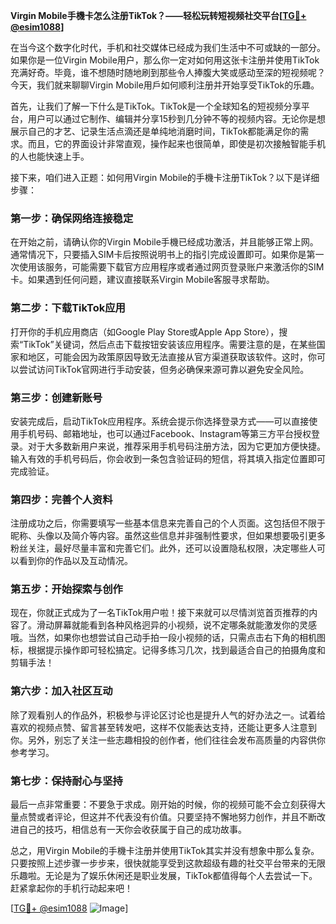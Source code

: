 **Virgin Mobile手機卡怎么注册TikTok？——轻松玩转短视频社交平台[[TG💪+ @esim1088](https://t.me/s/esim1088)]**

在当今这个数字化时代，手机和社交媒体已经成为我们生活中不可或缺的一部分。如果你是一位Virgin Mobile用户，那么你一定对如何用这张卡注册并使用TikTok充满好奇。毕竟，谁不想随时随地刷到那些令人捧腹大笑或感动至深的短视频呢？今天，我们就来聊聊Virgin Mobile用戶如何顺利注册并开始享受TikTok的乐趣。

首先，让我们了解一下什么是TikTok。TikTok是一个全球知名的短视频分享平台，用户可以通过它制作、编辑并分享15秒到几分钟不等的视频内容。无论你是想展示自己的才艺、记录生活点滴还是单纯地消磨时间，TikTok都能满足你的需求。而且，它的界面设计非常直观，操作起来也很简单，即使是初次接触智能手机的人也能快速上手。

接下来，咱们进入正题：如何用Virgin Mobile的手機卡注册TikTok？以下是详细步骤：

### **第一步：确保网络连接稳定**
在开始之前，请确认你的Virgin Mobile手機已经成功激活，并且能够正常上网。通常情况下，只要插入SIM卡后按照说明书上的指引完成设置即可。如果你是第一次使用该服务，可能需要下载官方应用程序或者通过网页登录账户来激活你的SIM卡。如果遇到任何问题，建议直接联系Virgin Mobile客服寻求帮助。

### **第二步：下载TikTok应用**
打开你的手机应用商店（如Google Play Store或Apple App Store），搜索“TikTok”关键词，然后点击下载按钮安装该应用程序。需要注意的是，在某些国家和地区，可能会因为政策原因导致无法直接从官方渠道获取该软件。这时，你可以尝试访问TikTok官网进行手动安装，但务必确保来源可靠以避免安全风险。

### **第三步：创建新账号**
安装完成后，启动TikTok应用程序。系统会提示你选择登录方式——可以直接使用手机号码、邮箱地址，也可以通过Facebook、Instagram等第三方平台授权登录。对于大多数新用户来说，推荐采用手机号码注册方法，因为它更加方便快捷。输入有效的手机号码后，你会收到一条包含验证码的短信，将其填入指定位置即可完成验证。

### **第四步：完善个人资料**
注册成功之后，你需要填写一些基本信息来完善自己的个人页面。这包括但不限于昵称、头像以及简介等内容。虽然这些信息并非强制性要求，但如果想要吸引更多粉丝关注，最好尽量丰富和完善它们。此外，还可以设置隐私权限，决定哪些人可以看到你的作品以及互动情况。

### **第五步：开始探索与创作**
现在，你就正式成为了一名TikTok用户啦！接下来就可以尽情浏览首页推荐的内容了。滑动屏幕就能看到各种风格迥异的小视频，说不定哪条就能激发你的灵感哦。当然，如果你也想尝试自己动手拍一段小视频的话，只需点击右下角的相机图标，根据提示操作即可轻松搞定。记得多练习几次，找到最适合自己的拍摄角度和剪辑手法！

### **第六步：加入社区互动**
除了观看别人的作品外，积极参与评论区讨论也是提升人气的好办法之一。试着给喜欢的视频点赞、留言甚至转发吧，这样不仅能表达支持，还能让更多人注意到你。另外，别忘了关注一些志趣相投的创作者，他们往往会发布高质量的内容供你参考学习。

### **第七步：保持耐心与坚持**
最后一点非常重要：不要急于求成。刚开始的时候，你的视频可能不会立刻获得大量点赞或者评论，但这并不代表没有价值。只要坚持不懈地努力创作，并且不断改进自己的技巧，相信总有一天你会收获属于自己的成功故事。

总之，用Virgin Mobile的手機卡注册并使用TikTok其实并没有想象中那么复杂。只要按照上述步骤一步步来，很快就能享受到这款超级有趣的社交平台带来的无限乐趣啦。无论是为了娱乐休闲还是职业发展，TikTok都值得每个人去尝试一下。赶紧拿起你的手机行动起来吧！

[[TG💪+ @esim1088](https://t.me/s/esim1088) ![Image](https://i.postimg.cc/4NQfJmqS/Snipaste-2025-05-13-00-14-12.png)]